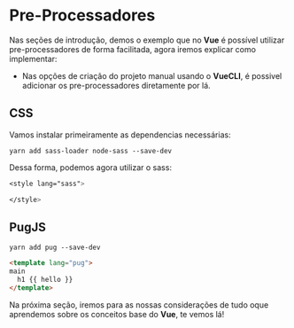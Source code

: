 # Pre-Processadores

Nas seções de introdução, demos o exemplo que no **Vue** é possível utilizar pre-processadores de forma facilitada, agora iremos explicar como implementar:

* Nas opções de criação do projeto manual usando o **VueCLI**, é possivel adicionar os pre-processadores diretamente por lá.

## CSS

Vamos instalar primeiramente as dependencias necessárias:

`yarn add sass-loader node-sass --save-dev`

Dessa forma, podemos agora utilizar o sass:

```css
<style lang="sass">

</style>
```

## PugJS

`yarn add pug --save-dev`

```html
<template lang="pug">
main
  h1 {{ hello }}
</template>
```

Na próxima seção, iremos para as nossas considerações de tudo oque aprendemos sobre os conceitos base do **Vue**, te vemos lá!